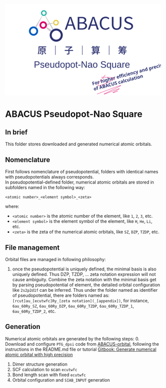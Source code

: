 <p align="center">
    <img src="../../docs/assets/images/apns.svg">
</p>  

# ABACUS Pseudopot-Nao Square  
## In brief  
This folder stores downloaded and generated numerical atomic orbitals.  
## Nomenclature  
First follows nomenclature of pseudopotential, folders with identical names with pseudopotentials always corresponds.  
In pseudopotential-defined folder, numerical atomic orbitals are stored in subfolders named in the following way:  
```text
<atomic number>_<element symbol>_<zeta>  
```
where:  
- `<atomic number>` is the atomic number of the element, like `1`, `2`, `3`, etc.  
- `<element symbol>` is the element symbol of the element, like `H`, `He`, `Li`, etc.  
- `<zeta>` is the zeta of the numerical atomic orbitals, like `SZ`, `DZP`, `TZDP`, etc. 
## File management
Orbital files are managed in following philosophy:
1. once the pseudopotential is uniquely defined, the minimal basis is also uniquely defined. Thus DZP, TZDP, ... zeta notation expression will not cause ambiguity. Combine the zeta notation with the minimal basis get by parsing pseudopotential of element, the detailed orbital configuration like `2s2p2d1f` can be inferred. Thus under the folder named as identifier of pseudopotential, there are folders named as: `[rcut]au_[ecutwfc]Ry_[zeta notation](_[appendix])`, for instance, `6au_60Ry_SZ`, `6au_60Ry_DZP`, `6au_60Ry_TZDP`, `6au_60Ry_TZDP_1`, `6au_60Ry_TZDP_2`, etc.
## Generation
Numerical atomic orbitals are generated by the following steps:
0. Download and configure `PTG_dpsi` code from [ABACUS-orbital](https://github.com/abacusmodeling/ABACUS-orbitals), following the instructions in the README.md file or tutorial [Gitbook: Generate numerical atomic orbital with high precision](https://mcresearch.github.io/abacus-user-guide/abacus-nac3.html)
1. Dimer structure generation
2. SCF calculation to scan `ecutwfc`
3. Bond length scan with fixed `ecutwfc`
4. Orbital configuration and `SIAB_INPUT` generation